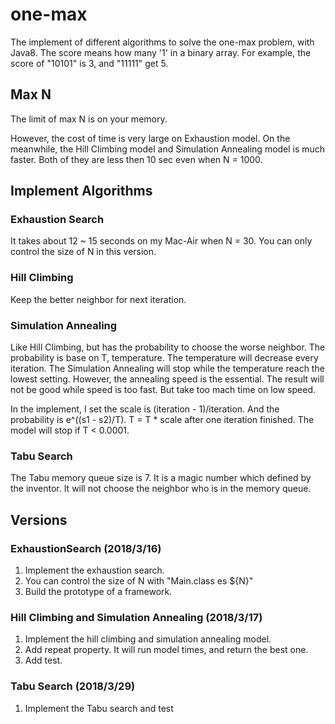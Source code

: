 # one-max
The implement of different algorithms to solve the one-max problem, with Java8.
The score means how many '1' in a binary array.
For example, the score of "10101" is 3, and "11111" get 5.

## Max N
The limit of max N is on your memory.

However, the cost of time is very large on Exhaustion model.
On the meanwhile, the Hill Climbing model and Simulation Annealing model is much faster.
Both of they are less then 10 sec even when N = 1000.

## Implement Algorithms

### Exhaustion Search
It takes about 12 ~ 15 seconds on my Mac-Air when N = 30.
You can only control the size of N in this version.

### Hill Climbing
Keep the better neighbor for next iteration.

### Simulation Annealing
Like Hill Climbing, but has the probability to choose the worse neighbor.
The probability is base on T, temperature. The temperature will decrease every iteration. The Simulation Annealing will stop while the temperature reach the lowest setting.
However, the annealing speed is the essential. The result will not be good while speed is too fast. But take too mach time on low speed.

In the implement, I set the scale is (iteration - 1)/iteration. And the probability is e^((s1 - s2)/T).
T = T * scale after one iteration finished. The model will stop if T < 0.0001.

### Tabu Search
The Tabu memory queue size is 7. It is a magic number which defined by the inventor.
It will not choose the neighbor who is in the memory queue.

## Versions
### ExhaustionSearch (2018/3/16)
1. Implement the exhaustion search.
2. You can control the size of N with "Main.class es ${N}"
3. Build the prototype of a framework.

### Hill Climbing and Simulation Annealing (2018/3/17)
1. Implement the hill climbing and simulation annealing model.
2. Add repeat property. It will run model times, and return the best one.
3. Add test.

### Tabu Search (2018/3/29)
1. Implement the Tabu search and test